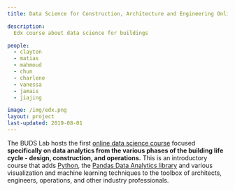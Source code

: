 ```yaml
---
title: Data Science for Construction, Architecture and Engineering Online EDx Course

description: 
  Edx course about data science for buildings

people:
  - clayton
  - matias
  - mahmoud
  - chun
  - charlene
  - vanessa
  - jamais
  - jiajing

image: /img/edx.png
layout: project
last-updated: 2019-08-01
---
```


The BUDS Lab hosts the first [online data science course](https://www.edx.org/course/Data-Science-for-Construction-Architecture-and-Engineering) focused **specifically on data analytics from the various phases of the building life cycle - design, construction, and operations.** This is an introductory course that adds [Python](https://www.python.org/), the [Pandas Data Analytics library](https://pandas.pydata.org/) and various visualization and machine learning techniques to the toolbox of architects, engineers, operations, and other industry professionals.